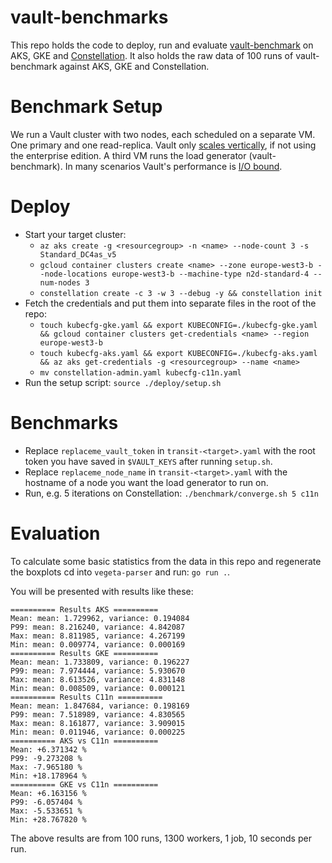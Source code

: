 # vault-benchmarks

This repo holds the code to deploy, run and evaluate [vault-benchmark](https://github.com/hashicorp/vault-benchmark/) on AKS, GKE and [Constellation](https://github.com/edgelesssys/constellation).
It also holds the raw data of 100 runs of vault-benchmark against AKS, GKE and Constellation.

# Benchmark Setup

We run a Vault cluster with two nodes, each scheduled on a separate VM.
One primary and one read-replica.
Vault only [scales vertically](https://developer.hashicorp.com/vault/tutorials/operations/performance-tuning#performance-standbys), if not using the enterprise edition.
A third VM runs the load generator (vault-benchmark).
In many scenarios Vault's performance is [I/O bound](https://developer.hashicorp.com/vault/tutorials/operations/performance-tuning#a-note-about-cpu-scaling).

# Deploy
- Start your target cluster:
    - `az aks create -g <resourcegroup> -n <name> --node-count 3 -s Standard_DC4as_v5`
    - `gcloud container clusters create <name> --zone europe-west3-b --node-locations europe-west3-b --machine-type n2d-standard-4 --num-nodes 3`
    - `constellation create -c 3 -w 3 --debug -y && constellation init`
- Fetch the credentials and put them into separate files in the root of the repo:
    - `touch kubecfg-gke.yaml && export KUBECONFIG=./kubecfg-gke.yaml && gcloud container clusters get-credentials <name> --region europe-west3-b`
    - `touch kubecfg-aks.yaml && export KUBECONFIG=./kubecfg-aks.yaml && az aks get-credentials -g <resourcegroup> --name <name>`
    - `mv constellation-admin.yaml kubecfg-c11n.yaml`
- Run the setup script: `source ./deploy/setup.sh`

# Benchmarks

- Replace `replaceme_vault_token` in `transit-<target>.yaml` with the root token you have saved in `$VAULT_KEYS` after running `setup.sh`.
- Replace `replaceme_node_name` in `transit-<target>.yaml` with the hostname of a node you want the load generator to run on.
- Run, e.g. 5 iterations on Constellation: `./benchmark/converge.sh 5 c11n`

# Evaluation

To calculate some basic statistics from the data in this repo and regenerate the boxplots cd into `vegeta-parser` and run: `go run .`.

You will be presented with results like these:
```
========== Results AKS ==========
Mean: mean: 1.729962, variance: 0.194084
P99: mean: 8.216240, variance: 4.842087
Max: mean: 8.811985, variance: 4.267199
Min: mean: 0.009774, variance: 0.000169
========== Results GKE ==========
Mean: mean: 1.733809, variance: 0.196227
P99: mean: 7.974444, variance: 5.930670
Max: mean: 8.613526, variance: 4.831148
Min: mean: 0.008509, variance: 0.000121
========== Results C11n ==========
Mean: mean: 1.847684, variance: 0.198169
P99: mean: 7.518989, variance: 4.830565
Max: mean: 8.161877, variance: 3.909015
Min: mean: 0.011946, variance: 0.000225
========== AKS vs C11n ==========
Mean: +6.371342 %
P99: -9.273208 %
Max: -7.965180 %
Min: +18.178964 %
========== GKE vs C11n ==========
Mean: +6.163156 %
P99: -6.057404 %
Max: -5.533651 %
Min: +28.767820 %
```

The above results are from 100 runs, 1300 workers, 1 job, 10 seconds per run.
